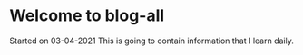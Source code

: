 # Welcome to blog-all
Started on 03-04-2021
This is going to contain information that I learn daily.
